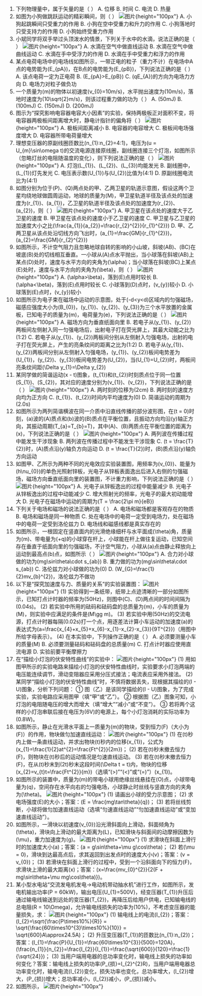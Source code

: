 1. 下列物理量中，属于矢量的是（  ）
A. 位移
B. 时间
C. 电流
D. 热量
2. 如图为小狗做跳跃运动的精彩瞬间，则（  ）
![图片](../Teyian_p_附件/附件/2024年高考6月浙江卷物理真题/img_2_1_23529911.png){height="100px"}
A. 小狗起跳瞬间只受重力的作用
B. 小狗在空中受重力和升力的作用
C. 小狗落地时只受支持力的作用
D. 小狗始终受重力作用
3. 小斌同学将双手举过头顶泼水的情景，下列关于水中的水滴，说法正确的是（  ）
![图片](../Teyian_p_附件/附件/2024年高考6月浙江卷物理真题/img_3_1_23529912.png){height="100px"}
A. 水滴在空气中做直线运动
B. 水滴在空气中做曲线运动
C. 水滴在手中受浮力的作用
D. 水滴在手中受重力和浮力的作用
4. 某点电荷电场中的电场线如图所示，一带正电的粒子（重力不计）在电场中A点的电势能为\(E_{pA}\)，在B点的电势能为\(E_{pB}\)，下列说法正确的是（  ）
A. 该点电荷一定为正电荷
B. \(E_{pA}>E_{pB}\)
C. \(qE_{A}\)的方向为电场力方向
D. 电场力对粒子做负功
5. 一个质量为\(m\)的物体以初速度\(v_{0}=10m/s\)，水平抛出速度为\(10m/s\)，落地时速度为\(10\sqrt{2}m/s\)，则该过程重力做的功为（  ）
A. \(50mJ\)
B. \(100mJ\)
C. \(150mJ\)
D. \(200mJ\)
6. 图示为“探究影响电容器电容大小因素”的实验，保持两极板正对面积不变，将电容器两极板间距离增大时，静电计指针的偏角将（  ）
![图片](../Teyian_p_附件/附件/2024年高考6月浙江卷物理真题/img_6_1_23529915.png){height="100px"}
A. 极板间距离减小
B. 电容器的电容增大
C. 极板间电场强度增大
D. 电容器所带电荷量增大
7. 理想变压器的原副线圈匝数比\(n_{1}:n_{2}=4:1\)，电压为\(u = U_{m}\sin\omega t\)的交流电源连接原线圈，副线圈连接三个灯泡，如图所示（忽略灯丝的电阻随温度的变化），则下列说法正确的是（  ）
![图片](../Teyian_p_附件/附件/2024年高考6月浙江卷物理真题/img_7_1_23529916.png){height="100px"}
A. 灯泡\(L_{1}\)、\(L_{2}\)、\(L_{3}\)均能发光
B. 副线圈中，\(L_{1}\)灯先发光
C. 电压表示数\(U_{1}\)与\(U_{2}\)比值为\(4:1\)
D. 原副线圈电流比为\(4:1\)
8. 如图分别为位于\(P\)、\(Q\)两点处的甲、乙两卫星的轨道示意图，假设这两个卫星均绕地球做圆周运动，地球的质量为\(M\)，甲卫星轨道半径及该点处的加速度为\(r_{1}\)、\(a_{1}\)，乙卫星的轨道半径及该点处的加速度为\(r_{2}\)、\(a_{2}\)，则（  ）
![图片](../Teyian_p_附件/附件/2024年高考6月浙江卷物理真题/img_8_1_23529917.png){height="100px"}
A. 甲卫星在该点处的速度大于乙卫星的速度
B. 甲卫星在该点处的速度小于乙卫星的速度
C. 甲卫星与乙卫星的加速度大小之比\(\frac{a_{1}}{a_{2}}=\frac{r_{2}^{2}}{r_{1}^{2}}\)
D. 甲、乙两卫星从该点处沿切线方向飞出时，\(a_{1}=\frac{GM}{r_{1}^{2}}\)，\(a_{2}=\frac{GM}{r_{2}^{2}}\)
9. 如图所示，不计空气阻力且忽略地球自转的影响的小山坡，斜坡\(AB\)、\(BC\)在坡底\(B\)处的切线相互垂直。一小球从\(A\)点水平抛出，当小球落在斜坡\(AB\)上某点\(D\)处时，速度与水平方向的夹角为\(\alpha\)；当小球落在斜坡\(BC\)上某点\(E\)处时，速度与水平方向的夹角为\(\beta\)，则（  ）
![图片](../Teyian_p_附件/附件/2024年高考6月浙江卷物理真题/img_9_1_23529918.png){height="100px"}
A. \(\alpha>\beta\)，落到\(E\)点用时较长
B. \(\alpha<\beta\)，落到\(E\)点用时较长
C. 小球落到\(D\)点时，\(v_{y}\)较小
D. 小球落到\(E\)点时，\(v_{y}\)较小
10. 如图所示为电子束在磁场中运动的示意图，处于\(-d<y<d\)区域内的匀强磁场，磁感应强度大小为\(B_{0}\)，\(y_{1}\)、\(y_{2}\)、\(y_{3}\)为三个水平放置的金属板，已知电子的质量为\(m\)，电荷量为\(e\)，下列说法正确的是（  ）
![图片](../Teyian_p_附件/附件/2024年高考6月浙江卷物理真题/img_10_1_23529919.png){height="100px"}
A. 磁场方向为垂直纸面向里
B. 若电子从\(y_{1}\)、\(y_{2}\)两板间左侧射入同一匀强电场后，出射电子打在荧光屏上，其最大动能之比为\(1:2\)
C. 若电子从\(y_{1}\)、\(y_{2}\)两板间分别从左侧射入匀强电场，出射的电子打在荧光屏上，产生的亮条纹间的距离之比为\(1:2\)
D. 若电子从\(y_{1}\)、\(y_{2}\)两板间分别从左侧射入匀强电场，\(y_{1}\)、\(y_{2}\)板间电势差为\(U_{1}\)，\(y_{2}\)、\(y_{3}\)板间电势差为\(U_{2}\)，当\(U_{1}=U_{2}\)时，两板间亮条纹间距\(\Delta y_{1}=\Delta y_{2}\)
11. 某同学做的简谐运动\(x - t\)图象，\(t_{1}\)和\(t_{2}\)时刻质点位于同一位置\(S_{1}\)、\(S_{2}\)，其对应的速度分别为\(v_{1}\)、\(v_{2}\)，下列说法正确的是（  ）
![图片](../Teyian_p_附件/附件/2024年高考6月浙江卷物理真题/img_11_1_23529920.png){height="100px"}
A. 两时刻的位移为\(2cm\)
B. 两时刻的速度方向均为正方向
C. \(t_{1}\)、\(t_{2}\)时间内平均速度为\(0\)
D. 简谐运动的周期为\(2.0s\)
12. 如图所示为两列简谐横波在同一介质中沿直线传播的部分波形图，在\(t = 0\)时刻，\(a\)波的\(A\)质点和\(b\)波的\(B\)质点在平衡位置，且振动方向均沿\(y\)轴正方向，其振动周期\(T_{a}=T_{b}=T\)，其中\(A\)、\(B\)两质点在平衡位置的距离为\(x\)，下列说法正确的是（  ）
![图片](../Teyian_p_附件/附件/2024年高考6月浙江卷物理真题/img_12_1_23529921.png){height="100px"}
A. 两列波在传播过程中能发生干涉现象
B. 两列波在传播过程中不能发生干涉现象
C. \(t = \frac{T}{2}\)时，\(A\)质点沿\(y\)轴负方向运动
D. \(t = \frac{T}{2}\)时，\(B\)质点沿\(y\)轴负方向运动
13. 如图甲、乙所示为两种不同的光电效应实验装置图，用频率为\(v_{0}\)、能量为\(h\nu_{0}\)的单色光照射锌板，光电子从锌板表面逸出后进入右侧的匀强磁场，磁场方向垂直纸面向里的装置图，不计重力影响，下列说法正确的是（  ）
![图片](../Teyian_p_附件/附件/2024年高考6月浙江卷物理真题/img_13_1_23529922.png){height="100px"}
A. 光电子从锌板逸出的过程中能量减少
B. 光电子从锌板逸出的过程中动能减少
C. 增大照射光的频率，光电子的最大初动能增大
D. 光电子在磁场中运动的周期为\(T = \frac{2\pi m}{eB}\)
14. 下列关于电场和磁场的说法正确的是（  ）
A. 电场和磁场都是客观存在的物质
B. 电场和磁场是同一种物质
C. 处在电场中的电荷一定受到电场力，处在磁场中的电荷一定受到洛伦兹力
D. 电场线和磁感线都是真实存在的
15. 如图所示，一根固定在竖直面内的光滑绝缘细杆与水平面成\(\theta\)角，质量为\(m\)、带电量为\(+q\)的小球穿在杆上，小球能在杆上做往复运动，已知空间存在垂直于纸面向里的匀强磁场，不计空气阻力，小球从\(a\)点由静止释放向上运动到最高点\(b\)点，如图所示（  ）
![图片](../Teyian_p_附件/附件/2024年高考6月浙江卷物理真题/img_15_1_23529924.png){height="100px"}
A. 合力对小球做的功为\(mg\sin\theta\cdot s_{ab}\)
B. 重力做的功为\(mg\sin\theta\cdot s_{ab}\)
C. 洛伦兹力对小球做的功为\(0\)
D. \(W_{G}=\frac{1}{2}mv_{b}^{2}\)，洛伦兹力不做功
16. 以下是“探究加速度与力、质量的关系”的实验装置图：
![图片](../Teyian_p_附件/附件/2024年高考6月浙江卷物理真题/img_16_1_23529925.png){height="100px"}
(1) 实验得到一条纸带，纸带上点迹清晰的一部分如图所示，已知打点计时器的频率为\(50Hz\)，则图中\(C\)、\(D\)两点间的时间间隔为\(0.04s\)。
(2) 若实验中所用的砝码和砝码盘的总质量为\(m\)，小车的质量为\(M\)，则实验中应满足的条件是\(M\gg m\)。
(3) 若实验中用\(50Hz\)的交流电源，打点计时器每隔\(0.02s\)打一个点，用逐差法计算小车运动的加速度\(a\)的表达式为\(a=\frac{x_{4}+x_{5}+x_{6}-x_{1}-x_{2}-x_{3}}{9T^{2}}\)（用图中所给字母表示）。
(4) 在本实验中，下列操作正确的是（  ）
A. 必须要测量小车的质量\(M\)
B. 必须要测量砝码和砝码盘的总质量\(m\)
C. 打点计时器应使用直流电源
D. 实验前要平衡摩擦力
17. 在“描绘小灯泡的伏安特性曲线”的实验中：
![图片](../Teyian_p_附件/附件/2024年高考6月浙江卷物理真题/img_17_1_23529926.png){height="100px"}
(1) 用如图甲所示的实验电路来描绘小灯泡的伏安特性曲线时，实验要求小灯泡两端的电压能连续调节，滑动变阻器应采用分压式接法；电流表应采用外接法。
(2) 某同学“描绘小灯泡的伏安特性曲线”时，不慎将数据丢失，现根据其描绘的\(I - U\)图象，分析下列问题：
① 图（乙）是该同学描绘的\(I - U\)图象，为了完成实验，实验电路应采用图甲（填“甲”或“乙”）。
② 根据图（乙）图象可知，小灯泡的电阻随电压的增大而增大（填“增大”“减小”或“不变”）。
③ 若将两个这样的小灯泡串联后接在电压为\(6V\)的电源上，每个小灯泡消耗的实际功率为\(0.8W\)。
18. 如图所示，静止在光滑水平面上一质量为\(m\)的物块，受到恒力\(F\)（大小为\(F\)）的作用，物块做匀加速直线运动：
![图片](../Teyian_p_附件/附件/2024年高考6月浙江卷物理真题/img_18_1_23529927.png){height="100px"}
(1) 在\(t\)秒内上做一条直线运动，并求出物块\(t\)秒内的位移\(x_{1}\)，公式为\(x_{1}=\frac{1}{2}at^{2}=\frac{Ft^{2}}{2m}\)；
(2) 若在\(t\)秒末撤去恒力\(F\)，则物块在\(t\)秒后的运动情况是匀速直线运动。
(3) 若在\(t\)秒末撤去恒力\(F\)，在从\(t\)秒末到\(2t\)秒末这段时间\(\Delta t = t\)内，物块的位移\(x_{2}=v_{t}t=\frac{Ft^{2}}{m}\)（选填“\(>\)”“\(<\)”或“\(=\)”）\(x_{1}\)。
19. 如图所示的装置中，质量为\(m\)的带电小球用绝缘丝线悬挂在\(O\)点，小球带电量为\(q\)，空间存在水平向右的匀强电场，小球静止时丝线与竖直方向的夹角为\(\theta\)。
![图片](../Teyian_p_附件/附件/2024年高考6月浙江卷物理真题/img_19_1_23529928.png){height="100px"}
(1) 请画出小球的受力示意图；
(2) 求电场强度\(E\)的大小；答案：\(E = \frac{mg\tan\theta}{q}\)；
(3) 若将丝线剪断，小球将做匀加速直线运动（选填“匀速直线运动”“匀加速直线运动”或“变加速直线运动”）。
20. 如图所示，一滑块以初速度\(v_{0}\)沿光滑斜面向上滑动，斜面倾角为\(\theta\)，滑块向上滑动的最大距离为\(L\)，已知滑块与斜面间的动摩擦因数为\(\mu\)，重力加速度为\(g\)。
![图片](../Teyian_p_附件/附件/2024年高考6月浙江卷物理真题/img_20_1_23529929.png){height="100px"}
(1) 求滑块在斜面上滑行时的加速度大小\(a\)；答案：\(a = g\sin\theta+\mu g\cos\theta\)；
(2) 若\(\mu = 0\)，滑块到达最高点后，求其返回到出发点时的速度大小\(v\)；答案：\(v = v_{0}\)；
(3) 若滑块在斜面上滑行的过程中，受到一个沿斜面向下的恒力\(F\)，求滑块上滑的最大距离\(x\)；答案：\(x=\frac{mv_{0}^{2}}{2(F + mg\sin\theta+\mu mg\cos\theta)}\)。
21. 某小型水电站“交流发电机发电→电动机带动抽水机”进行工作，如图所示，发电机输出功率\(P = 60kW\)，输出电压\(U_{1}=500V\)，经变压器\(T_{1}\)升压后通过输电线输送到远处的变压器\(T_{2}\)，再降压后给用户供电，已知输电线的总电阻\(R = 10\Omega\)，允许输电线损失的功率为\(10\%\)，不考虑变压器的能量损失，求：
![图片](../Teyian_p_附件/附件/2024年高考6月浙江卷物理真题/img_21_1_23529930.png){height="100px"}
(1) 输电线上的电流\(I_{2}\)；答案：\(I_{2}=\sqrt{\frac{P\times10\%}{R}} = \sqrt{\frac{60\times10^{3}\times10\%}{10}} = \sqrt{600}A\approx24.5A\)；
(2) 升压变压器\(T_{1}\)的匝数比\(n_{1}:n_{2}\)；答案：\(I_{1}=\frac{P}{U_{1}}=\frac{60\times10^{3}}{500}=120A\)，\(\frac{n_{1}}{n_{2}}=\frac{I_{2}}{I_{1}}=\frac{\sqrt{600}}{120}=\frac{1}{\sqrt{24}}\)；
(3) 当用户端用电器的总功率变化时，输电线上损失的功率如何变化？答案：输电线上损失的功率\(P_{损}=I_{2}^{2}R\)，当用户端用电器总功率变化时，输电电流\(I_{2}\)变化，损失功率也变化，总功率增大，\(I_{2}\)增大，\(P_{损}\)增大；总功率减小，\(I_{2}\)减小，\(P_{损}\)减小。
22. 如图所示，
![图片](../Teyian_p_附件/附件/2024年高考6月浙江卷物理真题/img_22_1_23529931.png){height="100px"}